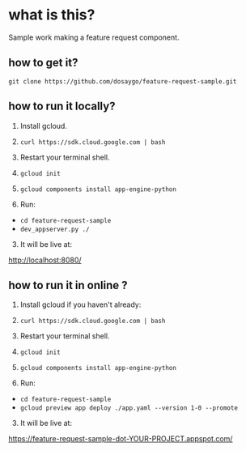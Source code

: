 # what is this?

Sample work making a feature request component.

## how to get it?

`git clone https://github.com/dosaygo/feature-request-sample.git`

## how to run it locally?

1. Install gcloud.
  1. `curl https://sdk.cloud.google.com | bash`
  2. Restart your terminal shell.
  3. `gcloud init`
  4. `gcloud components install app-engine-python`

2. Run:

  - `cd feature-request-sample`
  - `dev_appserver.py ./`

3. It will be live at:

  [http://localhost:8080/](http://localhost:8080/)

## how to run it in online ?

1. Install gcloud if you haven't already:
  1. `curl https://sdk.cloud.google.com | bash`
  2. Restart your terminal shell.
  3. `gcloud init`
  4. `gcloud components install app-engine-python`

2. Run:

  - `cd feature-request-sample`
  - `gcloud preview app deploy ./app.yaml --version 1-0 --promote`

3. It will be live at:

  https://feature-request-sample-dot-YOUR-PROJECT.appspot.com/


  
 
  
  

